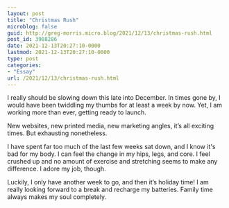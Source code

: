 ```yaml
---
layout: post
title: "Christmas Rush"
microblog: false
guid: http://greg-morris.micro.blog/2021/12/13/christmas-rush.html
post_id: 3988286
date: 2021-12-13T20:27:10-0000
lastmod: 2021-12-13T20:27:10-0000
type: post
categories:
- "Essay"
url: /2021/12/13/christmas-rush.html
---
```

<p>I really should be slowing down this late into December. In times gone by, I would have been twiddling my thumbs for at least a week by now. Yet, I am working more than ever, getting ready to launch.</p><p>New websites, new printed media, new marketing angles, it’s all exciting times. But exhausting nonetheless.</p><p>I have spent far too much of the last few weeks sat down, and I know it's bad for my body. I can feel the change in my hips, legs, and core. I feel crushed up and no amount of exercise and stretching seems to make any difference. I adore my job, though.</p><p>Luckily, I only have another week to go, and then it’s holiday time! I am really looking forward to a break and recharge my batteries. Family time always makes my soul completely.</p>
